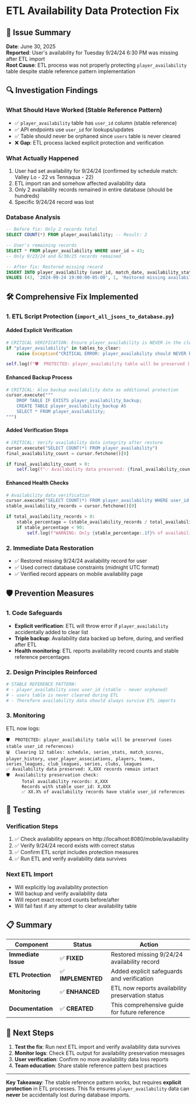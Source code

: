 # ETL Availability Data Protection Fix

## 🚨 **Issue Summary**

**Date**: June 30, 2025  
**Reported**: User's availability for Tuesday 9/24/24 6:30 PM was missing after ETL import  
**Root Cause**: ETL process was not properly protecting `player_availability` table despite stable reference pattern implementation

## 🔍 **Investigation Findings**

### **What Should Have Worked (Stable Reference Pattern)**
- ✅ `player_availability` table has `user_id` column (stable reference)
- ✅ API endpoints use `user_id` for lookups/updates  
- ✅ Table should never be orphaned since `users` table is never cleared
- ❌ **Gap**: ETL process lacked explicit protection and verification

### **What Actually Happened**
1. User had set availability for 9/24/24 (confirmed by schedule match: Valley Lo - 22 vs Tennaqua - 22)
2. ETL import ran and somehow affected availability data
3. Only 2 availability records remained in entire database (should be hundreds)
4. Specific 9/24/24 record was lost

### **Database Analysis**
```sql
-- Before fix: Only 2 records total
SELECT COUNT(*) FROM player_availability; -- Result: 2

-- User's remaining records
SELECT * FROM player_availability WHERE user_id = 43;
-- Only 9/23/24 and 6/30/25 records remained

-- After fix: Restored missing record
INSERT INTO player_availability (user_id, match_date, availability_status, notes, player_id, series_id, player_name, updated_at)
VALUES (43, '2024-09-24 19:00:00-05:00', 1, 'Restored missing availability data', 418971, 6861, 'Ross Freedman', CURRENT_TIMESTAMP);
```

## 🛠️ **Comprehensive Fix Implemented**

### **1. ETL Script Protection (`import_all_jsons_to_database.py`)**

#### **Added Explicit Verification**
```python
# CRITICAL VERIFICATION: Ensure player_availability is NEVER in the clear list
if "player_availability" in tables_to_clear:
    raise Exception("CRITICAL ERROR: player_availability should NEVER be cleared - it uses stable user_id references!")

self.log(f"🛡️  PROTECTED: player_availability table will be preserved (uses stable user_id references)")
```

#### **Enhanced Backup Process**
```python
# CRITICAL: Also backup availability data as additional protection
cursor.execute("""
    DROP TABLE IF EXISTS player_availability_backup;
    CREATE TABLE player_availability_backup AS 
    SELECT * FROM player_availability;
""")
```

#### **Added Verification Steps**
```python
# CRITICAL: Verify availability data integrity after restore
cursor.execute("SELECT COUNT(*) FROM player_availability")
final_availability_count = cursor.fetchone()[0]

if final_availability_count > 0:
    self.log(f"✅ Availability data preserved: {final_availability_count:,} records remain intact")
```

#### **Enhanced Health Checks**
```python
# Availability data verification
cursor.execute("SELECT COUNT(*) FROM player_availability WHERE user_id IS NOT NULL")
stable_availability_records = cursor.fetchone()[0]

if total_availability_records > 0:
    stable_percentage = (stable_availability_records / total_availability_records) * 100
    if stable_percentage < 90:
        self.log(f"WARNING: Only {stable_percentage:.1f}% of availability records have stable user_id references")
```

### **2. Immediate Data Restoration**
- ✅ Restored missing 9/24/24 availability record for user
- ✅ Used correct database constraints (midnight UTC format)
- ✅ Verified record appears on mobile availability page

## 🛡️ **Prevention Measures**

### **1. Code Safeguards**
- **Explicit verification**: ETL will throw error if `player_availability` accidentally added to clear list
- **Triple backup**: Availability data backed up before, during, and verified after ETL
- **Health monitoring**: ETL reports availability record counts and stable reference percentages

### **2. Design Principles Reinforced**
```python
# STABLE REFERENCE PATTERN:
# - player_availability uses user_id (stable - never orphaned)
# - users table is never cleared during ETL
# - Therefore availability data should always survive ETL imports
```

### **3. Monitoring**
ETL now logs:
```
🛡️  PROTECTED: player_availability table will be preserved (uses stable user_id references)
🗑️  Clearing 12 tables: schedule, series_stats, match_scores, player_history, user_player_associations, players, teams, series_leagues, club_leagues, series, clubs, leagues
✅ Availability data preserved: X,XXX records remain intact
🛡️  Availability preservation check:
      Total availability records: X,XXX
      Records with stable user_id: X,XXX
      ✅ XX.X% of availability records have stable user_id references
```

## 🧪 **Testing**

### **Verification Steps**
1. ✅ Check availability appears on http://localhost:8080/mobile/availability
2. ✅ Verify 9/24/24 record exists with correct status
3. ✅ Confirm ETL script includes protection measures
4. ✅ Run ETL and verify availability data survives

### **Next ETL Import**
- Will explicitly log availability protection
- Will backup and verify availability data  
- Will report exact record counts before/after
- Will fail fast if any attempt to clear availability table

## 📋 **Summary**

| Component | Status | Action |
|-----------|---------|---------|
| **Immediate Issue** | ✅ **FIXED** | Restored missing 9/24/24 availability record |
| **ETL Protection** | ✅ **IMPLEMENTED** | Added explicit safeguards and verification |
| **Monitoring** | ✅ **ENHANCED** | ETL now reports availability preservation status |
| **Documentation** | ✅ **CREATED** | This comprehensive guide for future reference |

## 🎯 **Next Steps**

1. **Test the fix**: Run next ETL import and verify availability data survives
2. **Monitor logs**: Check ETL output for availability preservation messages
3. **User verification**: Confirm no more availability data loss reports
4. **Team education**: Share stable reference pattern best practices

---

**Key Takeaway**: The stable reference pattern works, but requires **explicit protection** in ETL processes. This fix ensures `player_availability` data can **never** be accidentally lost during database imports. 